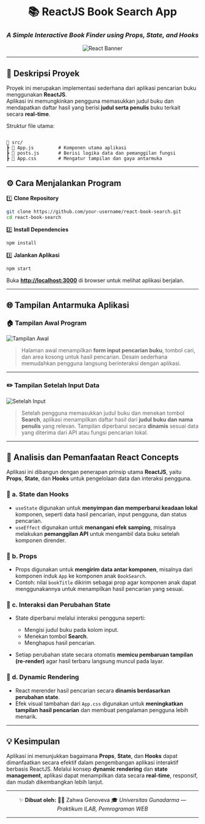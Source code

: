 
<div align="center">

# 📚 **ReactJS Book Search App**
### _A Simple Interactive Book Finder using Props, State, and Hooks_

![React Banner](https://i.pinimg.com/736x/27/0e/86/270e86b75f61af0fd564ae5d07ace6a1.jpg)

</div>

---

## 🧩 **Deskripsi Proyek**

Proyek ini merupakan implementasi sederhana dari aplikasi pencarian buku menggunakan **ReactJS**.  
Aplikasi ini memungkinkan pengguna memasukkan judul buku dan mendapatkan daftar hasil yang berisi **judul serta penulis** buku terkait secara **real-time**.

Struktur file utama:
```

📁 src/
┣ 📜 App.js         # Komponen utama aplikasi
┣ 📜 posts.js       # Berisi logika data dan pemanggilan fungsi
┣ 📜 App.css        # Mengatur tampilan dan gaya antarmuka

````

---

## ⚙️ **Cara Menjalankan Program**

1️⃣ **Clone Repository**
```bash
git clone https://github.com/your-username/react-book-search.git
cd react-book-search
````

2️⃣ **Install Dependencies**

```bash
npm install
```

3️⃣ **Jalankan Aplikasi**

```bash
npm start
```

Buka **[http://localhost:3000](http://localhost:3000)** di browser untuk melihat aplikasi berjalan.

---

## 🌐 **Tampilan Antarmuka Aplikasi**

### 🏠 **Tampilan Awal Program**

![Tampilan Awal](https://github.com/user-attachments/assets/a0417761-5add-446b-9764-3bddb379360b)

> Halaman awal menampilkan **form input pencarian buku**, tombol cari, dan area kosong untuk hasil pencarian.
> Desain sederhana memudahkan pengguna langsung berinteraksi dengan aplikasi.


---

### ✏️ **Tampilan Setelah Input Data**

![Setelah Input](https://github.com/user-attachments/assets/769b031e-9d03-4a8c-880b-a8ff3ed7f8ad)

> Setelah pengguna memasukkan judul buku dan menekan tombol **Search**, aplikasi menampilkan daftar hasil dari **judul buku dan nama penulis** yang relevan.
> Tampilan diperbarui secara **dinamis** sesuai data yang diterima dari API atau fungsi pencarian lokal.


---

## 🧠 **Analisis dan Pemanfaatan React Concepts**

Aplikasi ini dibangun dengan penerapan prinsip utama **ReactJS**, yaitu **Props**, **State**, dan **Hooks** untuk pengelolaan data dan interaksi pengguna.

### 🔹 **a. State dan Hooks**

* `useState` digunakan untuk **menyimpan dan memperbarui keadaan lokal** komponen, seperti data hasil pencarian, input pengguna, dan status pencarian.
* `useEffect` digunakan untuk **menangani efek samping**, misalnya melakukan **pemanggilan API** untuk mengambil data buku setelah komponen dirender.

### 🔹 **b. Props**

* Props digunakan untuk **mengirim data antar komponen**, misalnya dari komponen induk `App` ke komponen anak `BookSearch`.
* Contoh: nilai `bookTitle` dikirim sebagai prop agar komponen anak dapat menggunakannya untuk menampilkan hasil pencarian yang sesuai.

### 🔹 **c. Interaksi dan Perubahan State**

* State diperbarui melalui interaksi pengguna seperti:

  * Mengisi judul buku pada kolom input.
  * Menekan tombol **Search**.
  * Menghapus hasil pencarian.
* Setiap perubahan state secara otomatis **memicu pembaruan tampilan (re-render)** agar hasil terbaru langsung muncul pada layar.

### 🔹 **d. Dynamic Rendering**

* React merender hasil pencarian secara **dinamis berdasarkan perubahan state**.
* Efek visual tambahan dari `App.css` digunakan untuk **meningkatkan tampilan hasil pencarian** dan membuat pengalaman pengguna lebih menarik.

---

## 💡 **Kesimpulan**

Aplikasi ini menunjukkan bagaimana **Props**, **State**, dan **Hooks** dapat dimanfaatkan secara efektif dalam pengembangan aplikasi interaktif berbasis ReactJS.
Melalui konsep **dynamic rendering** dan **state management**, aplikasi dapat menampilkan data secara **real-time**, responsif, dan mudah dikembangkan lebih lanjut.

---

<div align="center">

✨ **Dibuat oleh:**
👩‍💻 Zahwa Genoveva
🎓 *Universitas Gunadarma — Praktikum ILAB, Pemrograman WEB*

</div>

---
